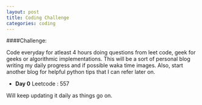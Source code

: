 ```yaml
---
layout: post
title: Coding Challenge
categories: coding
---
```


####Challenge: 

Code everyday for atleast 4 hours doing questions from leet code, geek for geeks or algorithmic implementations. This will be a sort of personal blog writing my daily progress and if possible waka time images. Also, start another blog for helpful python tips that I can refer later on.

* **Day 0**
	Leetcode : 557

Will keep updating it daily as things go on.